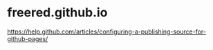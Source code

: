 # freered.github.io
https://help.github.com/articles/configuring-a-publishing-source-for-github-pages/
